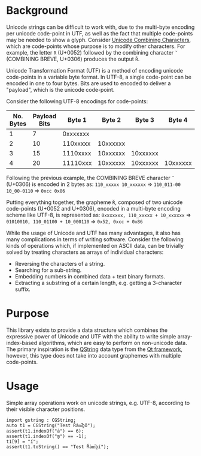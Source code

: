 # Background

Unicode strings can be difficult to work with, due to the multi-byte encoding per unicode code-point
in UTF, as well as the fact that multiple code-points may be needed to show a glyph. Consider
[Unicode Combining Characters](https://en.wikipedia.org/wiki/Combining_character), which are
code-points whose purpose is to modify other characters. For example, the letter `R` (U+0052)
followed by the combining character ` ̆ ` (COMBINING BREVE, U+0306) produces the output `R̆`.

Unicode Transformation Format (UTF) is a method of encoding unicode code-points in a variable byte
format. In UTF-8, a single code-point can be encoded in one to four bytes. Bits are used to encoded
to deliver a "payload", which is the unicode code-point.

Consider the following UTF-8 encodings for code-points:

| **No. Bytes** | **Payload Bits** | **Byte 1**  | **Byte 2** | **Byte 3** | **Byte 4** |
|---------------|------------------|-------------|------------|------------|------------|
| 1             | 7                | 0xxxxxxx    |            |            |            |
| 2             | 10               | 110xxxxx    | 10xxxxxx   |            |            |
| 3             | 15               | 1110xxxx    | 10xxxxxx   | 10xxxxxx   |            |
| 4             | 20               | 11110xxx    | 10xxxxxx   | 10xxxxxx   | 10xxxxxx   |

Following the previous example, the COMBINING BREVE character ` ̆ ` (U+0306) is encoded in 2 bytes
as: `110_xxxxx 10_xxxxxx` => `110_011-00 10_00-0110` => `0xcc 0x86`

Putting everything together, the grapheme `R̆`, composed of two unicode code-points (U+0052 and
U+0306), encoded in a multi-byte encoding scheme like UTF-8, is represented as:
`0xxxxxxx, 110_xxxxx + 10_xxxxxx` => `01010010, 110_01100 + 10_000110` => `0x52, 0xcc + 0x86`

While the usage of Unicode and UTF has many advantages, it also has many complications in terms of
writing software. Consider the following kinds of operations which, if implemented on ASCII data,
can be trivially solved by treating characters as arrays of individual characters:
- Reversing the characters of a string.
- Searching for a sub-string.
- Embedding numbers in combined data + text binary formats.
- Extracting a substring of a certain length, e.g. getting a 3-character suffix.

# Purpose

This library exists to provide a data structure which combines the expressive power of Unicode and
UTF with the ability to write simple array-index-based algorithms, which are easy to perform on
non-unicode data. The primary inspiration is the [QString](https://doc.qt.io/qt-6/qstring.html) data
type from the [Qt framework](https://www.qt.io), however, this type does not take into account
graphemes with multiple code-points.

# Usage

Simple array operations work on unicode strings, e.g. UTF-8, according to their visible character
positions.

```
import gstring : CGString;
auto t1 = CGString("Test R̆ȧm͆b̪õ");
assert(t1.indexOf("ȧ") == 6);
assert(t1.indexOf("m̪") == -1);
t1[9] = "í";
assert(t1.toString() == "Test R̆ȧm͆b̪í");
```
